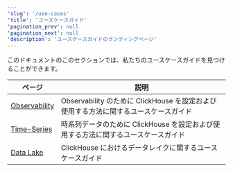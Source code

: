 ```yaml
---
'slug': '/use-cases'
'title': 'ユースケースガイド'
'pagination_prev': null
'pagination_next': null
'description': 'ユースケースガイドのランディングページ'
---
```




このドキュメントのこのセクションでは、私たちのユースケースガイドを見つけることができます。

| ページ                                   | 説明                                                              |
|-----------------------------------------|--------------------------------------------------------------------|
| [Observability](observability/index.md) | Observability のために ClickHouse を設定および使用する方法に関するユースケースガイド |
| [Time-Series](time-series/index.md)     | 時系列データのために ClickHouse を設定および使用する方法に関するユースケースガイド   |
| [Data Lake](data_lake/index.md)         | ClickHouse におけるデータレイクに関するユースケースガイド                     |
